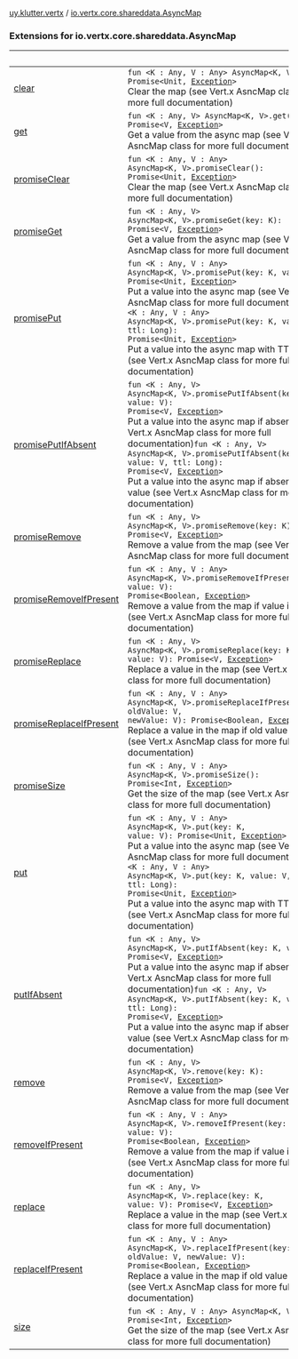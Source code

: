 [uy.klutter.vertx](../index.md) / [io.vertx.core.shareddata.AsyncMap](.)


### Extensions for io.vertx.core.shareddata.AsyncMap

|&nbsp;|&nbsp;|
|---|---|
| [clear](clear.md) | <code>fun <K : Any, V : Any> AsyncMap<K, V>.clear(): Promise<Unit, [Exception](http://docs.oracle.com/javase/6/docs/api/java/lang/Exception.html)></code><br/>Clear the map (see Vert.x AsncMap class for more full documentation) |
| [get](get.md) | <code>fun <K : Any, V> AsyncMap<K, V>.get(key: K): Promise<V, [Exception](http://docs.oracle.com/javase/6/docs/api/java/lang/Exception.html)></code><br/>Get a value from the async map (see Vert.x AsncMap class for more full documentation) |
| [promiseClear](promise-clear.md) | <code>fun <K : Any, V : Any> AsyncMap<K, V>.promiseClear(): Promise<Unit, [Exception](http://docs.oracle.com/javase/6/docs/api/java/lang/Exception.html)></code><br/>Clear the map (see Vert.x AsncMap class for more full documentation) |
| [promiseGet](promise-get.md) | <code>fun <K : Any, V> AsyncMap<K, V>.promiseGet(key: K): Promise<V, [Exception](http://docs.oracle.com/javase/6/docs/api/java/lang/Exception.html)></code><br/>Get a value from the async map (see Vert.x AsncMap class for more full documentation) |
| [promisePut](promise-put.md) | <code>fun <K : Any, V : Any> AsyncMap<K, V>.promisePut(key: K, value: V): Promise<Unit, [Exception](http://docs.oracle.com/javase/6/docs/api/java/lang/Exception.html)></code><br/>Put a value into the async map (see Vert.x AsncMap class for more full documentation)<code>fun <K : Any, V : Any> AsyncMap<K, V>.promisePut(key: K, value: V, ttl: Long): Promise<Unit, [Exception](http://docs.oracle.com/javase/6/docs/api/java/lang/Exception.html)></code><br/>Put a value into the async map with TTL value (see Vert.x AsncMap class for more full documentation) |
| [promisePutIfAbsent](promise-put-if-absent.md) | <code>fun <K : Any, V> AsyncMap<K, V>.promisePutIfAbsent(key: K, value: V): Promise<V, [Exception](http://docs.oracle.com/javase/6/docs/api/java/lang/Exception.html)></code><br/>Put a value into the async map if absent (see Vert.x AsncMap class for more full documentation)<code>fun <K : Any, V> AsyncMap<K, V>.promisePutIfAbsent(key: K, value: V, ttl: Long): Promise<V, [Exception](http://docs.oracle.com/javase/6/docs/api/java/lang/Exception.html)></code><br/>Put a value into the async map if absent with TTL value (see Vert.x AsncMap class for more full documentation) |
| [promiseRemove](promise-remove.md) | <code>fun <K : Any, V> AsyncMap<K, V>.promiseRemove(key: K): Promise<V, [Exception](http://docs.oracle.com/javase/6/docs/api/java/lang/Exception.html)></code><br/>Remove a value from the map (see Vert.x AsncMap class for more full documentation) |
| [promiseRemoveIfPresent](promise-remove-if-present.md) | <code>fun <K : Any, V : Any> AsyncMap<K, V>.promiseRemoveIfPresent(key: K, value: V): Promise<Boolean, [Exception](http://docs.oracle.com/javase/6/docs/api/java/lang/Exception.html)></code><br/>Remove a value from the map if value is present (see Vert.x AsncMap class for more full documentation) |
| [promiseReplace](promise-replace.md) | <code>fun <K : Any, V> AsyncMap<K, V>.promiseReplace(key: K, value: V): Promise<V, [Exception](http://docs.oracle.com/javase/6/docs/api/java/lang/Exception.html)></code><br/>Replace a value in the map (see Vert.x AsncMap class for more full documentation) |
| [promiseReplaceIfPresent](promise-replace-if-present.md) | <code>fun <K : Any, V : Any> AsyncMap<K, V>.promiseReplaceIfPresent(key: K, oldValue: V, newValue: V): Promise<Boolean, [Exception](http://docs.oracle.com/javase/6/docs/api/java/lang/Exception.html)></code><br/>Replace a value in the map if old value is present (see Vert.x AsncMap class for more full documentation) |
| [promiseSize](promise-size.md) | <code>fun <K : Any, V : Any> AsyncMap<K, V>.promiseSize(): Promise<Int, [Exception](http://docs.oracle.com/javase/6/docs/api/java/lang/Exception.html)></code><br/>Get the size of the map (see Vert.x AsncMap class for more full documentation) |
| [put](put.md) | <code>fun <K : Any, V : Any> AsyncMap<K, V>.put(key: K, value: V): Promise<Unit, [Exception](http://docs.oracle.com/javase/6/docs/api/java/lang/Exception.html)></code><br/>Put a value into the async map (see Vert.x AsncMap class for more full documentation)<code>fun <K : Any, V : Any> AsyncMap<K, V>.put(key: K, value: V, ttl: Long): Promise<Unit, [Exception](http://docs.oracle.com/javase/6/docs/api/java/lang/Exception.html)></code><br/>Put a value into the async map with TTL value (see Vert.x AsncMap class for more full documentation) |
| [putIfAbsent](put-if-absent.md) | <code>fun <K : Any, V> AsyncMap<K, V>.putIfAbsent(key: K, value: V): Promise<V, [Exception](http://docs.oracle.com/javase/6/docs/api/java/lang/Exception.html)></code><br/>Put a value into the async map if absent (see Vert.x AsncMap class for more full documentation)<code>fun <K : Any, V> AsyncMap<K, V>.putIfAbsent(key: K, value: V, ttl: Long): Promise<V, [Exception](http://docs.oracle.com/javase/6/docs/api/java/lang/Exception.html)></code><br/>Put a value into the async map if absent with TTL value (see Vert.x AsncMap class for more full documentation) |
| [remove](remove.md) | <code>fun <K : Any, V> AsyncMap<K, V>.remove(key: K): Promise<V, [Exception](http://docs.oracle.com/javase/6/docs/api/java/lang/Exception.html)></code><br/>Remove a value from the map (see Vert.x AsncMap class for more full documentation) |
| [removeIfPresent](remove-if-present.md) | <code>fun <K : Any, V : Any> AsyncMap<K, V>.removeIfPresent(key: K, value: V): Promise<Boolean, [Exception](http://docs.oracle.com/javase/6/docs/api/java/lang/Exception.html)></code><br/>Remove a value from the map if value is present (see Vert.x AsncMap class for more full documentation) |
| [replace](replace.md) | <code>fun <K : Any, V> AsyncMap<K, V>.replace(key: K, value: V): Promise<V, [Exception](http://docs.oracle.com/javase/6/docs/api/java/lang/Exception.html)></code><br/>Replace a value in the map (see Vert.x AsncMap class for more full documentation) |
| [replaceIfPresent](replace-if-present.md) | <code>fun <K : Any, V : Any> AsyncMap<K, V>.replaceIfPresent(key: K, oldValue: V, newValue: V): Promise<Boolean, [Exception](http://docs.oracle.com/javase/6/docs/api/java/lang/Exception.html)></code><br/>Replace a value in the map if old value is present (see Vert.x AsncMap class for more full documentation) |
| [size](size.md) | <code>fun <K : Any, V : Any> AsyncMap<K, V>.size(): Promise<Int, [Exception](http://docs.oracle.com/javase/6/docs/api/java/lang/Exception.html)></code><br/>Get the size of the map (see Vert.x AsncMap class for more full documentation) |

